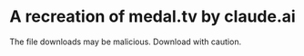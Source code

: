 # A recreation of medal.tv by claude.ai
The file downloads may be malicious. Download with caution.
